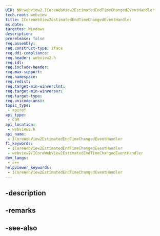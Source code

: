 ```yaml
---
UID: NN:webview2.ICoreWebView2EstimatedEndTimeChangedEventHandler
tech.root: webview
title: ICoreWebView2EstimatedEndTimeChangedEventHandler
ms.date: 
targetos: Windows
description: 
prerelease: false
req.assembly: 
req.construct-type: iface
req.ddi-compliance: 
req.header: webview2.h
req.idl: 
req.include-header: 
req.max-support: 
req.namespace: 
req.redist: 
req.target-min-winverclnt: 
req.target-min-winversvr: 
req.target-type: 
req.unicode-ansi: 
topic_type:
 - apiref
api_type:
 - COM
api_location:
 - webview2.h
api_name:
 - ICoreWebView2EstimatedEndTimeChangedEventHandler
f1_keywords:
 - ICoreWebView2EstimatedEndTimeChangedEventHandler
 - webview2/ICoreWebView2EstimatedEndTimeChangedEventHandler
dev_langs:
 - c++
helpviewer_keywords:
 - ICoreWebView2EstimatedEndTimeChangedEventHandler
---
```


## -description

## -remarks

## -see-also

